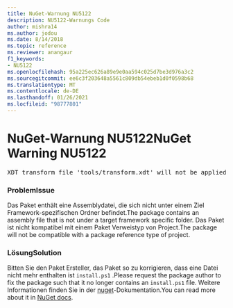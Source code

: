 ```yaml
---
title: NuGet-Warnung NU5122
description: NU5122-Warnungs Code
author: mishra14
ms.author: jodou
ms.date: 8/14/2018
ms.topic: reference
ms.reviewer: anangaur
f1_keywords:
- NU5122
ms.openlocfilehash: 95a225ec626a89e9e0aa594c025d7be3d976a3c2
ms.sourcegitcommit: ee6c3f203648a5561c809db54ebeb1d0f0598b68
ms.translationtype: MT
ms.contentlocale: de-DE
ms.lasthandoff: 01/26/2021
ms.locfileid: "98777801"
---
```

# <a name="nuget-warning-nu5122"></a><span data-ttu-id="c85a5-103">NuGet-Warnung NU5122</span><span class="sxs-lookup"><span data-stu-id="c85a5-103">NuGet Warning NU5122</span></span>
<pre>XDT transform file 'tools/transform.xdt' will not be applied when the package is installed after the migration.</pre>

### <a name="issue"></a><span data-ttu-id="c85a5-104">Problem</span><span class="sxs-lookup"><span data-stu-id="c85a5-104">Issue</span></span>

<span data-ttu-id="c85a5-105">Das Paket enthält eine Assemblydatei, die sich nicht unter einem Ziel Framework-spezifischen Ordner befindet.</span><span class="sxs-lookup"><span data-stu-id="c85a5-105">The package contains an assembly file that is not under a target framework specific folder.</span></span> <span data-ttu-id="c85a5-106">Das Paket ist nicht kompatibel mit einem Paket Verweistyp von Project.</span><span class="sxs-lookup"><span data-stu-id="c85a5-106">The package will not be compatible with a package reference type of project.</span></span>


### <a name="solution"></a><span data-ttu-id="c85a5-107">Lösung</span><span class="sxs-lookup"><span data-stu-id="c85a5-107">Solution</span></span>

<span data-ttu-id="c85a5-108">Bitten Sie den Paket Ersteller, das Paket so zu korrigieren, dass eine Datei nicht mehr enthalten ist `install.ps1` .</span><span class="sxs-lookup"><span data-stu-id="c85a5-108">Please request the package author to fix the package such that it no longer contains an `install.ps1` file.</span></span> <span data-ttu-id="c85a5-109">Weitere Informationen finden Sie in der [nuget](../../consume-packages/migrate-packages-config-to-package-reference.md)-Dokumentation.</span><span class="sxs-lookup"><span data-stu-id="c85a5-109">You can read more about it in [NuGet docs](../../consume-packages/migrate-packages-config-to-package-reference.md).</span></span>
